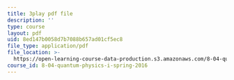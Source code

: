 ```yaml
---
title: 3play pdf file
description: ''
type: course
layout: pdf
uid: 8ed147b0058d7b7088b657ad01cf5ec8
file_type: application/pdf
file_location: >-
  https://open-learning-course-data-production.s3.amazonaws.com/8-04-quantum-physics-i-spring-2016/8ed147b0058d7b7088b657ad01cf5ec8_GyukKStk6Ls.pdf
course_id: 8-04-quantum-physics-i-spring-2016
---
```

